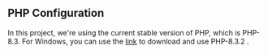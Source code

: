 ## PHP Configuration
In this project, we're using the current stable version of PHP, which is PHP-8.3. For Windows, you can use the [link](https://windows.php.net/downloads/releases/php-8.3.2-nts-Win32-vs16-x64.zip) to download and use PHP-8.3.2 . 
